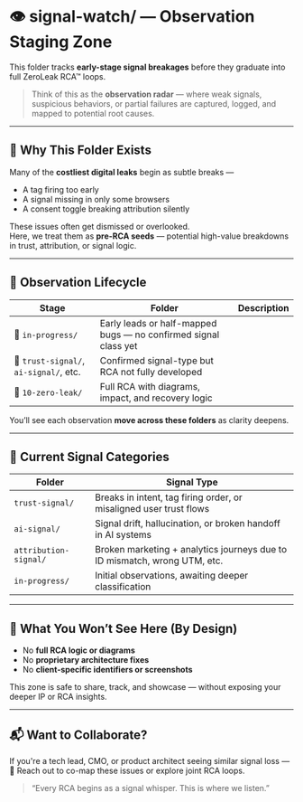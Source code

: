 # 👁️ signal-watch/ — Observation Staging Zone

This folder tracks **early-stage signal breakages** before they graduate into full ZeroLeak RCA™ loops.

> Think of this as the **observation radar** — where weak signals, suspicious behaviors, or partial failures are captured, logged, and mapped to potential root causes.

---

## 🧠 Why This Folder Exists

Many of the **costliest digital leaks** begin as subtle breaks —  
- A tag firing too early  
- A signal missing in only some browsers  
- A consent toggle breaking attribution silently  

These issues often get dismissed or overlooked.  
Here, we treat them as **pre-RCA seeds** — potential high-value breakdowns in trust, attribution, or signal logic.

---

## 🔁 Observation Lifecycle

| Stage | Folder | Description |
|-------|--------|-------------|
| 📍 `in-progress/` | Early leads or half-mapped bugs — no confirmed signal class yet |
| 🧭 `trust-signal/`, `ai-signal/`, etc. | Confirmed signal-type but RCA not fully developed |
| 🧪 `10-zero-leak/` | Full RCA with diagrams, impact, and recovery logic |

You’ll see each observation **move across these folders** as clarity deepens.

---

## 📂 Current Signal Categories

| Folder | Signal Type |
|--------|-------------|
| `trust-signal/` | Breaks in intent, tag firing order, or misaligned user trust flows |
| `ai-signal/` | Signal drift, hallucination, or broken handoff in AI systems |
| `attribution-signal/` | Broken marketing + analytics journeys due to ID mismatch, wrong UTM, etc. |
| `in-progress/` | Initial observations, awaiting deeper classification |

---

## 🚫 What You Won’t See Here (By Design)

- No **full RCA logic or diagrams**  
- No **proprietary architecture fixes**  
- No **client-specific identifiers or screenshots**

This zone is safe to share, track, and showcase — without exposing your deeper IP or RCA insights.

---

## 📬 Want to Collaborate?

If you're a tech lead, CMO, or product architect seeing similar signal loss —  
📩 Reach out to co-map these issues or explore joint RCA loops.

> “Every RCA begins as a signal whisper. This is where we listen.”
